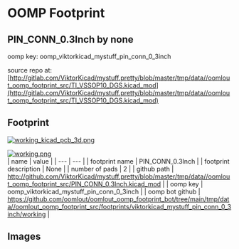 # OOMP Footprint  
## PIN_CONN_0.3Inch  by none  
  
oomp key: oomp_viktorkicad_mystuff_pin_conn_0_3inch  
  
source repo at: [http://gitlab.com/ViktorKicad/mystuff.pretty/blob/master/tmp/data//oomlout_oomp_footprint_src/TI_VSSOP10_DGS.kicad_mod](http://gitlab.com/ViktorKicad/mystuff.pretty/blob/master/tmp/data//oomlout_oomp_footprint_src/TI_VSSOP10_DGS.kicad_mod)  
## Footprint  
  
[![working_kicad_pcb_3d.png](working_kicad_pcb_3d_600.png)](working_kicad_pcb_3d.png)  
  
[![working.png](working_600.png)](working.png)  
| name | value | 
| --- | --- | 
| footprint name | PIN_CONN_0.3Inch | 
| footprint description | None | 
| number of pads | 2 | 
| github path | http://github.com/ViktorKicad/mystuff.pretty/blob/master/tmp/data//oomlout_oomp_footprint_src/PIN_CONN_0.3Inch.kicad_mod | 
| oomp key | oomp_viktorkicad_mystuff_pin_conn_0_3inch | 
| oomp bot github | https://github.com/oomlout/oomlout_oomp_footprint_bot/tree/main/tmp/data//oomlout_oomp_footprint_src/footprints/viktorkicad_mystuff_pin_conn_0_3inch/working | 
## Images  
